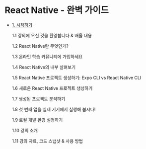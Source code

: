 # React Native - 완벽 가이드

- [1. 시작하기](1.%20시작하기.md)

  1.1 강의에 오신 것을 환영합니다 & 배울 내용

  1.2 React Native란 무엇인가?

  1.3 온라인 학습 커뮤니티에 가입하세요

  1.4 React Native의 내부 살펴보기

  1.5 React Native 프로젝트 생성하기: Expo CLI vs React Native CLI

  1.6 새로운 React Native 프로젝트 생성하기

  1.7 생성된 프로젝트 분석하기

  1.8 첫 번째 앱을 실제 기기에서 실행해 봅시다!

  1.9 로컬 개발 환경 설정하기

  1.10 강의 소개

  1.11 강의 자료, 코드 스냅샷 & 사용 방법

  <br/>
